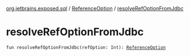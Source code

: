 [org.jetbrains.exposed.sql](../index.md) / [ReferenceOption](index.md) / [resolveRefOptionFromJdbc](.)

# resolveRefOptionFromJdbc

`fun resolveRefOptionFromJdbc(refOption: Int): `[`ReferenceOption`](index.md)